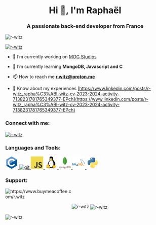 <h1 align="center">Hi 👋, I'm Raphaël</h1>
<h3 align="center">A passionate back-end developer from France</h3>

<p align="left"> <img src="https://komarev.com/ghpvc/?username=r-witz&label=Profile%20views&color=0e75b6&style=flat" alt="r-witz" /> </p>

<p align="left"> <a href="https://github.com/ryo-ma/github-profile-trophy"><img src="https://github-profile-trophy.vercel.app/?username=r-witz" alt="r-witz" /></a> </p>

- 🔭 I’m currently working on [MOG Studios](mog-studios.fr)

- 🌱 I’m currently learning **MongoDB, Javascript and C**

- 📫 How to reach me **r.witz@proton.me**

- 📄 Know about my experiences [https://www.linkedin.com/posts/r-witz_rapha%C3%ABl-witz-cv-2023-2024-activity-7138231781765349377-EPch](https://www.linkedin.com/posts/r-witz_rapha%C3%ABl-witz-cv-2023-2024-activity-7138231781765349377-EPch)

<h3 align="left">Connect with me:</h3>
<p align="left">
<a href="https://linkedin.com/in/r-witz" target="blank"><img align="center" src="https://raw.githubusercontent.com/rahuldkjain/github-profile-readme-generator/master/src/images/icons/Social/linked-in-alt.svg" alt="r-witz" height="30" width="40" /></a>
</p>

<h3 align="left">Languages and Tools:</h3>
<p align="left"> <a href="https://www.cprogramming.com/" target="_blank" rel="noreferrer"> <img src="https://raw.githubusercontent.com/devicons/devicon/master/icons/c/c-original.svg" alt="c" width="40" height="40"/> </a> <a href="https://git-scm.com/" target="_blank" rel="noreferrer"> <img src="https://www.vectorlogo.zone/logos/git-scm/git-scm-icon.svg" alt="git" width="40" height="40"/> </a> <a href="https://developer.mozilla.org/en-US/docs/Web/JavaScript" target="_blank" rel="noreferrer"> <img src="https://raw.githubusercontent.com/devicons/devicon/master/icons/javascript/javascript-original.svg" alt="javascript" width="40" height="40"/> </a> <a href="https://www.linux.org/" target="_blank" rel="noreferrer"> <img src="https://raw.githubusercontent.com/devicons/devicon/master/icons/linux/linux-original.svg" alt="linux" width="40" height="40"/> </a> <a href="https://www.mongodb.com/" target="_blank" rel="noreferrer"> <img src="https://raw.githubusercontent.com/devicons/devicon/master/icons/mongodb/mongodb-original-wordmark.svg" alt="mongodb" width="40" height="40"/> </a> <a href="https://www.mysql.com/" target="_blank" rel="noreferrer"> <img src="https://raw.githubusercontent.com/devicons/devicon/master/icons/mysql/mysql-original-wordmark.svg" alt="mysql" width="40" height="40"/> </a> <a href="https://www.python.org" target="_blank" rel="noreferrer"> <img src="https://raw.githubusercontent.com/devicons/devicon/master/icons/python/python-original.svg" alt="python" width="40" height="40"/> </a> </p>

<h3 align="left">Support:</h3>
<p><a href="https://www.buymeacoffee.com/https://www.buymeacoffee.com/r.witz"> <img align="left" src="https://cdn.buymeacoffee.com/buttons/v2/default-yellow.png" height="50" width="210" alt="https://www.buymeacoffee.com/r.witz" /></a></p><br><br>

<p><img align="left" src="https://github-readme-stats.vercel.app/api/top-langs?username=r-witz&show_icons=true&locale=en&layout=compact" alt="r-witz" /></p>

<p>&nbsp;<img align="center" src="https://github-readme-stats.vercel.app/api?username=r-witz&show_icons=true&locale=en" alt="r-witz" /></p>

<p><img align="center" src="https://github-readme-streak-stats.herokuapp.com/?user=r-witz&" alt="r-witz" /></p>

